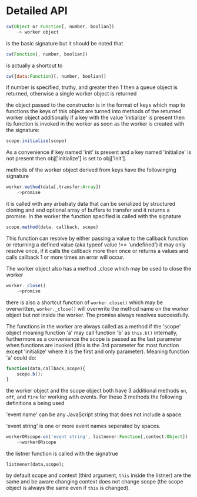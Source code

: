 Detailed API
===

```javascript
cw(Object or Function[, number, boolian])
	-> worker object
```

is the basic signature but it should be noted that

```javascript
cw(Function[, number, boolian])
```

is actually a shortcut to

```javascript
cw({data:Function}[, number, boolian])
```

if number is specified, truthy, and greater then 1 then a queue object is returned,
otherwise a single worker object is returned

the object passed to the constructor is in the format of keys which map to functions
the keys of this object are turned into methods of the returned worker object
additionally if a key with the value 'initialize' is present then its function is
invoked in the worker as soon as the worker is created with the signature:

```javascript
scope.initialize(scope)
```

As a convenience if key named
'init' is present and a key named 'initialize' is not present then obj['initialize']
is set to obj['init'].

methods of the worker object derived from keys have the followinging signature

```javascript
worker.method(data[,transfer:Array])
	->promise
```

it is called with any arbatraty data that can be serialized by structured cloning
and and optional array of buffers to transfer and it returns a promise. 
In the worker the function specified is called with the signature

```javascript
scope.method(data, callback, scope)
```

This function can resolve by either passing a value to the callback function or returning a defined value (aka typeof value !== 'undefined')
it may only resolve once, if it calls the callback more then once or returns a values and calls callback 1 or more times an error will occur.

The worker object also has a method _close which may be used to close the worker

```javascript
worker._close()
	->promise
```

there is also a shortcut function of `worker.close()` which may be overwritten, 
`worker._close()` will overwrite the method name on the worker object but not inside the worker.
The promise always resolves successfully.

The functions in the worker are always called as a method if the 'scope' object meaning 
function 'a' may call function 'b' as `this.b()` internally, furthermore as a convenience
the scope is passed as the last parameter when functions are invoked (this is the 3rd parameter for most function except 
'initialize' where it is the first and only parameter). Meaning function 'a' could do:

```javascript
function(data,callback,scope){
	scope.b();
}
```

the worker object and the scope object both have 3 additional methods
`on`, `off`, and `fire` for working with events. For these 3 methods the following definitions a being used

'event name' can be any JavaScript string that does not include a space.

'event string' is one or more event names seperated by spaces.

```javascript
workerORscope.on('event string', listnener:Function[,contect:Object])
	->workerORscope
```

the listner function is called with the signatrue

```
listnener(data,scope);
```

by default scope and context (third argument, `this` inside the listner) are the same
and be aware changing context does not change scope (the scope object is always the same
even if `this` is changed).

